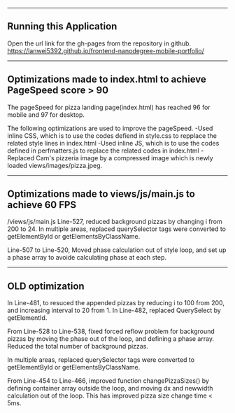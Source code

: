 ------------------------
Running this Application
------------------------

Open the url link for the gh-pages from the repository in github. https://lanwei5392.github.io/frontend-nanodegree-mobile-portfolio/

-----------------------------------------------------------------
Optimizations made to index.html to achieve PageSpeed score > 90
-----------------------------------------------------------------

The pageSpeed for pizza landing page(index.html) has reached 96 for mobile and 97 for desktop. 

The following optimizations are used to improve the pageSpeed.
-Used inline CSS, which is to use the codes defiend in style.css to repplace the related style lines in index.html
-Used inline JS, which is to use the codes defined in perfmatters.js to replace the related codes in index.html
-Replaced Cam's pizzeria image by a compressed image which is newly loaded views/images/pizza.jpeg. 

 --------------------------------------------------------
 Optimizations made to views/js/main.js to achieve 60 FPS
 --------------------------------------------------------
/views/js/main.js
Line-527, reduced background pizzas by changing i from 200 to 24. 
In multiple areas, replaced querySelector tags were converted to getElementById or getElementsByClassName.

Line-507 to Line-520, Moved phase calculation out of style loop, and set up a phase array to avoide calculating phase at each step.


-----------------
OLD optimization
-----------------
In Line-481, to resuced the appended pizzas by reducing i to 100 from 200, and increasing interval to 20 from 1.
In Line-482, replaced QuerySelect by getElementId.

From Line-528 to Line-538, fixed forced reflow problem for background pizzas by moving the phase out of the loop, and defining a phase array. Reduced the total number of background pizzas.

In multiple areas, replaced querySelector tags were converted to getElementById or getElementsByClassName.

From Line-454 to Line-466, improved function changePizzaSizes() by defining container array outside the loop, and moving dx and newwidth calculation out of the loop. This has improved pizza size change time < 5ms.